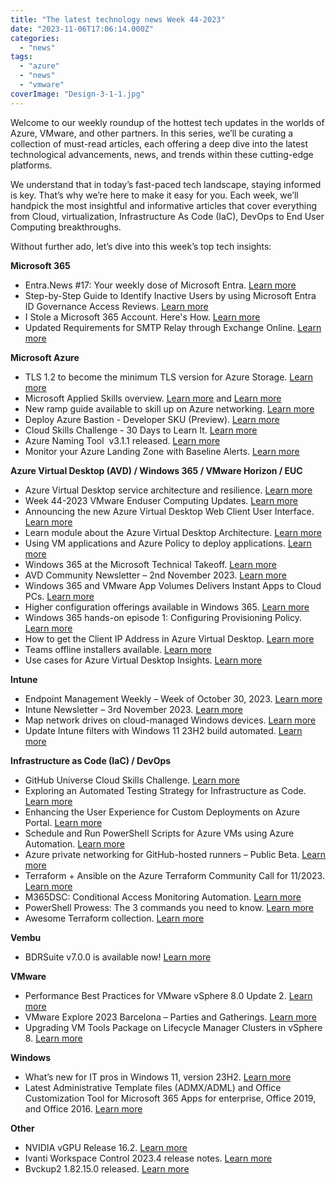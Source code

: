 ```yaml
---
title: "The latest technology news Week 44-2023"
date: "2023-11-06T17:06:14.000Z"
categories: 
  - "news"
tags: 
  - "azure"
  - "news"
  - "vmware"
coverImage: "Design-3-1-1.jpg"
---
```


Welcome to our weekly roundup of the hottest tech updates in the worlds of Azure, VMware, and other partners. In this series, we’ll be curating a collection of must-read articles, each offering a deep dive into the latest technological advancements, news, and trends within these cutting-edge platforms.

We understand that in today’s fast-paced tech landscape, staying informed is key. That’s why we’re here to make it easy for you. Each week, we’ll handpick the most insightful and informative articles that cover everything from Cloud, virtualization, Infrastructure As Code (IaC), DevOps to End User Computing breakthroughs.

Without further ado, let’s dive into this week’s top tech insights:

**Microsoft 365**

- Entra.News #17: Your weekly dose of Microsoft Entra. [Learn more](https://entra.news/p/entranews-17-your-weekly-dose-of?r=84mwt&utm_campaign=post&utm_medium=web)
- Step-by-Step Guide to Identify Inactive Users by using Microsoft Entra ID Governance Access Reviews. [Learn more](https://techcommunity.microsoft.com/t5/microsoft-entra-azure-ad-blog/step-by-step-guide-to-identify-inactive-users-by-using-microsoft/ba-p/3944705)
- I Stole a Microsoft 365 Account. Here's How. [Learn more](https://youtu.be/sZ22YulJwao?si=Qmtkwct2OeSzOj-J)
- Updated Requirements for SMTP Relay through Exchange Online. [Learn more](https://techcommunity.microsoft.com/t5/exchange-team-blog/updated-requirements-for-smtp-relay-through-exchange-online/bc-p/3971338?WT.mc_id=M365-MVP-5000284)

**Microsoft Azure**

- TLS 1.2 to become the minimum TLS version for Azure Storage. [Learn more](https://azure.microsoft.com/en-us/updates/tls-12-to-become-the-minimum-tls-version-for-azure-storage/)
- Microsoft Applied Skills overview. [Learn more](https://query.prod.cms.rt.microsoft.com/cms/api/am/binary/RW1bY3w) and [Learn more](https://learn.microsoft.com/nl-nl/credentials/browse/?credential_types=applied%20skills)
- New ramp guide available to skill up on Azure networking. [Learn more](https://techcommunity.microsoft.com/t5/azure-infrastructure-blog/new-ramp-guide-available-to-skill-up-on-azure-networking/ba-p/3695471?wt.mc_id=AZ-MVP-5000436)
- Deploy Azure Bastion - Developer SKU (Preview). [Learn more](https://learn.microsoft.com/en-gb/azure/bastion/quickstart-developer-sku)
- Cloud Skills Challenge - 30 Days to Learn It. [Learn more](https://developer.microsoft.com/en-US/offers/30-days-to-learn-it#segment-2)
- Azure Naming Tool  v3.1.1 released. [Learn more](https://github.com/mspnp/AzureNamingTool)
- Monitor your Azure Landing Zone with Baseline Alerts. [Learn more](https://luke.geek.nz/azure/Monitor-Azure-LandingZones-with-AMBA/)

**Azure Virtual Desktop (AVD) / Windows 365 / VMware Horizon / EUC**

- Azure Virtual Desktop service architecture and resilience. [Learn more](https://learn.microsoft.com/en-us/azure/virtual-desktop/service-architecture-resilience)
- Week 44-2023 VMware Enduser Computing Updates. [Learn more](https://juliuslienemann.wordpress.com/2023/11/03/week-44-2023-vmware-enduser-computing-updates/)
- Announcing the new Azure Virtual Desktop Web Client User Interface. [Learn more](https://techcommunity.microsoft.com/t5/azure-virtual-desktop-blog/announcing-the-new-azure-virtual-desktop-web-client-user/ba-p/3970199?WT.mc_id=AZ-MVP-5004796)
- Learn module about the Azure Virtual Desktop Architecture. [Learn more](https://learn.microsoft.com/en-us/training/modules/azure-virtual-desktop-architecture/)
- Using VM applications and Azure Policy to deploy applications. [Learn more](https://www.georgeollis.com/using-vm-applications-and-azure-policy/)
- Windows 365 at the Microsoft Technical Takeoff. [Learn more](https://techcommunity.microsoft.com/t5/windows-365/windows-365-at-the-microsoft-technical-takeoff/m-p/3657269)
- AVD Community Newsletter – 2nd November 2023. [Learn more](https://avdcommunity.com/avd-community-newsletter-2nd-november-2023/)
- Windows 365 and VMware App Volumes Delivers Instant Apps to Cloud PCs. [Learn more](https://mobile-jon.com/2023/10/23/windows-365-and-vmware-app-volumes-delivers-instant-apps-to-cloud-pcs/)
- Higher configuration offerings available in Windows 365. [Learn more](https://techcommunity.microsoft.com/t5/windows-it-pro-blog/higher-configuration-offerings-available-in-windows-365/ba-p/3968118)
- Windows 365 hands-on episode 1: Configuring Provisioning Policy. [Learn more](https://youtu.be/u7cIFJJnZfk?si=rT-fVYr3ho2lAa4r)
- How to get the Client IP Address in Azure Virtual Desktop. [Learn more](https://blog.itprocloud.de/Azure-Virtual-Desktop-Client-IP/)
- Teams offline installers available. [Learn more](https://learn.microsoft.com/en-us/microsoftteams/new-teams-bulk-install-client#option-1b-download-and-install-new-teams-using-an-offline-installer)
- Use cases for Azure Virtual Desktop Insights. [Learn more](https://learn.microsoft.com/en-us/azure/virtual-desktop/insights-use-cases)

**Intune**

- Endpoint Management Weekly – Week of October 30, 2023. [Learn more](https://www.danielengberg.com/newsletter-week-of-october-30th-2023/)
- Intune Newsletter – 3rd November 2023. [Learn more](https://andrewstaylor.com/2023/11/03/intune-newsletter-3rd-november-2023/)
- Map network drives on cloud-managed Windows devices. [Learn more](https://www.inthecloud247.com/map-network-drives-on-cloud-managed-windows-devices/)
- Update Intune filters with Windows 11 23H2 build automated. [Learn more](https://rozemuller.com/update-intune-filters-with-windows11-23h2-build-automated/)

**Infrastructure as Code (IaC) / DevOps**

- GitHub Universe Cloud Skills Challenge. [Learn more](https://learn.microsoft.com/nl-nl/training/challenges?id=ef5f9f41-0818-4895-9217-79d19827a322&ocid=GitHubUniv_CSC_event_nge)
- Exploring an Automated Testing Strategy for Infrastructure as Code. [Learn more](https://techcommunity.microsoft.com/t5/azure-high-performance-computing/exploring-an-automated-testing-strategy-for-infrastructure-as/ba-p/3971715?WT.mc_id=DT-MVP-5001664)
- Enhancing the User Experience for Custom Deployments on Azure Portal. [Learn more](https://blog.nimbus-musings.com/posts/azure-custom-deployment/)
- Schedule and Run PowerShell Scripts for Azure VMs using Azure Automation. [Learn more](https://www.thomasmaurer.ch/2022/08/schedule-and-run-powershell-scripts-for-azure-vms-using-azure-automation/)
- Azure private networking for GitHub-hosted runners – Public Beta. [Learn more](https://github.blog/changelog/2023-11-01-github-hosted-runners-private-networking-with-azure-virtual-networks-public-beta/)
- Terraform + Ansible on the Azure Terraform Community Call for 11/2023. [Learn more](https://www.youtube.com/watch?v=cCVJe5auV1M)
- M365DSC: Conditional Access Monitoring Automation. [Learn more](https://www.french365connection.co.uk/post/m365dsc-automate-conditional-access-drift-monitoring)
- PowerShell Prowess: The 3 commands you need to know. [Learn more](https://www.devjev.nl/posts/2023/powershell-prowess-the-3-commands-you-need-to-know/)
- Awesome Terraform collection. [Learn more](https://github.com/shuaibiyy/awesome-terraform)

**Vembu**

- BDRSuite v7.0.0 is available now! [Learn more](https://www.bdrsuite.com/vembu-bdr-suite-release-notes/)

**VMware**

- Performance Best Practices for VMware vSphere 8.0 Update 2. [Learn more](https://www.vmware.com/techpapers/2023/vsphere-esxi-vcenter-server-80U2-performance-best-practices.html)
- VMware Explore 2023 Barcelona – Parties and Gatherings. [Learn more](https://www.vbrain.info/2023/10/05/vmware-explore-2023-barcelona-parties-and-gatherings/)
- Upgrading VM Tools Package on Lifecycle Manager Clusters in vSphere 8. [Learn more](https://khizeran.com/2023/10/27/upgrading-vm-tools-package-on-lifecycle-manager-clusters-in-vsphere-8/)

**Windows**

- What’s new for IT pros in Windows 11, version 23H2. [Learn more](https://techcommunity.microsoft.com/t5/windows-it-pro-blog/what-s-new-for-it-pros-in-windows-11-version-23h2/ba-p/3967814)
- Latest Administrative Template files (ADMX/ADML) and Office Customization Tool for Microsoft 365 Apps for enterprise, Office 2019, and Office 2016. [Learn more](https://www.microsoft.com/en-us/download/details.aspx?id=49030)

**Other**

- NVIDIA vGPU Release 16.2. [Learn more](https://docs.nvidia.com/grid/16.0/whats-new-vgpu/index.html)
- Ivanti Workspace Control 2023.4 release notes. [Learn more](https://help.ivanti.com/res/help/en_US/IWC/2023/ReleaseNotesRevision/Major_Release.htm)
- Bvckup2 1.82.15.0 released. [Learn more](https://t.co/UPKqPIfa6I)
